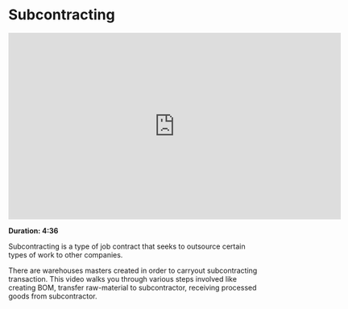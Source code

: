 <!-- add-breadcrumbs -->
<!-- add-breadcrumbs -->
# Subcontracting

<iframe width="660" height="371" src="https://www.youtube.com/embed/ThiMCC2DtKo" frameborder="0" allowfullscreen></iframe>

**Duration: 4:36**

Subcontracting is a type of job contract that seeks to outsource certain types of work to other companies.

There are warehouses masters created in order to carryout subcontracting transaction. This video walks you through various steps involved like creating BOM, transfer raw-material to subcontractor, receiving processed goods from subcontractor.

